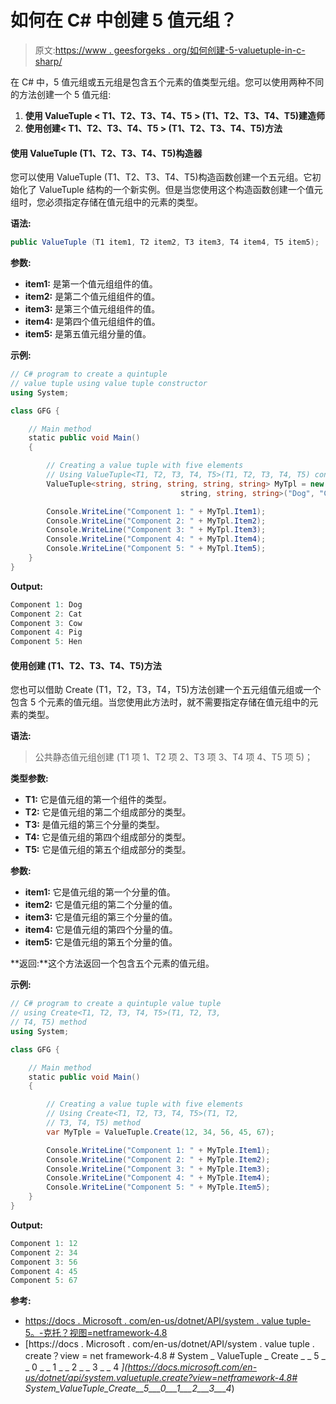 # 如何在 C# 中创建 5 值元组？

> 原文:[https://www . geesforgeks . org/如何创建-5-valuetuple-in-c-sharp/](https://www.geeksforgeeks.org/how-to-create-5-valuetuple-in-c-sharp/)

在 C# 中，5 值元组或五元组是包含五个元素的值类型元组。您可以使用两种不同的方法创建一个 5 值元组:

1.  **使用 ValueTuple < T1、T2、T3、T4、T5 > (T1、T2、T3、T4、T5)建造师**
2.  **使用创建< T1、T2、T3、T4、T5 > (T1、T2、T3、T4、T5)方法**

#### 使用 ValueTuple <t1 t2="" t3="" t4="" t5="">(T1、T2、T3、T4、T5)构造器</t1>

您可以使用 ValueTuple <t1 t2="" t3="" t4="" t5="">(T1、T2、T3、T4、T5)构造函数创建一个五元组。它初始化了 ValueTuple <t1 t2="" t3="" t4="" t5="">结构的一个新实例。但是当您使用这个构造函数创建一个值元组时，您必须指定存储在值元组中的元素的类型。</t1></t1>

**语法:**

```cs
public ValueTuple (T1 item1, T2 item2, T3 item3, T4 item4, T5 item5);
```

**参数:**

*   **item1:** 是第一个值元组组件的值。
*   **item2:** 是第二个值元组组件的值。
*   **item3:** 是第三个值元组组件的值。
*   **item4:** 是第四个值元组组件的值。
*   **item5:** 是第五值元组分量的值。

**示例:**

```cs
// C# program to create a quintuple
// value tuple using value tuple constructor
using System;

class GFG {

    // Main method
    static public void Main()
    {

        // Creating a value tuple with five elements
        // Using ValueTuple<T1, T2, T3, T4, T5>(T1, T2, T3, T4, T5) constructor
        ValueTuple<string, string, string, string, string> MyTpl = new ValueTuple<string, string,
                                      string, string, string>("Dog", "Cat", "Cow", "Pig", "Hen");

        Console.WriteLine("Component 1: " + MyTpl.Item1);
        Console.WriteLine("Component 2: " + MyTpl.Item2);
        Console.WriteLine("Component 3: " + MyTpl.Item3);
        Console.WriteLine("Component 4: " + MyTpl.Item4);
        Console.WriteLine("Component 5: " + MyTpl.Item5);
    }
}
```

**Output:**

```cs
Component 1: Dog
Component 2: Cat
Component 3: Cow
Component 4: Pig
Component 5: Hen

```

#### 使用创建 <t1 t2="" t3="" t4="" t5="">(T1、T2、T3、T4、T5)方法</t1>

您也可以借助 Create <t1 t2="" t3="" t4="" t5="">(T1，T2，T3，T4，T5)方法创建一个五元组值元组或一个包含 5 个元素的值元组。当您使用此方法时，就不需要指定存储在值元组中的元素的类型。</t1>

**语法:**

> 公共静态值元组<t1 t2="" t3="" t4="" t5="">创建 <t1 t2="" t3="" t4="" t5="">(T1 项 1、T2 项 2、T3 项 3、T4 项 4、T5 项 5)；</t1></t1>

**类型参数:**

*   **T1:** 它是值元组的第一个组件的类型。
*   **T2:** 它是值元组的第二个组成部分的类型。
*   **T3:** 是值元组的第三个分量的类型。
*   **T4:** 它是值元组的第四个组成部分的类型。
*   **T5:** 它是值元组的第五个组成部分的类型。

**参数:**

*   **item1:** 它是值元组的第一个分量的值。
*   **item2:** 它是值元组的第二个分量的值。
*   **item3:** 它是值元组的第三个分量的值。
*   **item4:** 它是值元组的第四个分量的值。
*   **item5:** 它是值元组的第五个分量的值。

**返回:**这个方法返回一个包含五个元素的值元组。

**示例:**

```cs
// C# program to create a quintuple value tuple
// using Create<T1, T2, T3, T4, T5>(T1, T2, T3,
// T4, T5) method
using System;

class GFG {

    // Main method
    static public void Main()
    {

        // Creating a value tuple with five elements
        // Using Create<T1, T2, T3, T4, T5>(T1, T2, 
        // T3, T4, T5) method
        var MyTple = ValueTuple.Create(12, 34, 56, 45, 67);

        Console.WriteLine("Component 1: " + MyTple.Item1);
        Console.WriteLine("Component 2: " + MyTple.Item2);
        Console.WriteLine("Component 3: " + MyTple.Item3);
        Console.WriteLine("Component 4: " + MyTple.Item4);
        Console.WriteLine("Component 5: " + MyTple.Item5);
    }
}
```

**Output:**

```cs
Component 1: 12
Component 2: 34
Component 3: 56
Component 4: 45
Component 5: 67

```

**参考:**

*   [https://docs . Microsoft . com/en-us/dotnet/API/system . value tuple-5。-克托？视图=netframework-4.8](https://docs.microsoft.com/en-us/dotnet/api/system.valuetuple-5.-ctor?view=netframework-4.8)
*   [https://docs . Microsoft . com/en-us/dotnet/API/system . value tuple . create？view = net framework-4.8 # System _ ValueTuple _ Create _ _ 5 _ _ 0 _ _ 1 _ _ 2 _ _ 3 _ _ 4 _](https://docs.microsoft.com/en-us/dotnet/api/system.valuetuple.create?view=netframework-4.8# System_ValueTuple_Create__5___0___1___2___3___4_)